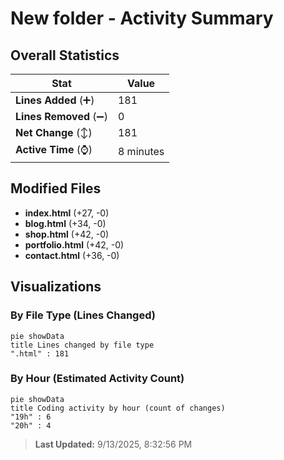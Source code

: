 # New folder - Activity Summary 

## Overall Statistics

| Stat                   | Value                                                             |
| ---------------------- | ----------------------------------------------------------------- |
| **Lines Added** (➕)   | 181                                          |
| **Lines Removed** (➖) | 0                                        |
| **Net Change** (↕)    | 181                |
| **Active Time** (⌚)   | 8 minutes |


## Modified Files
- **index.html** (+27, -0)
- **blog.html** (+34, -0)
- **shop.html** (+42, -0)
- **portfolio.html** (+42, -0)
- **contact.html** (+36, -0)

## Visualizations

### By File Type (Lines Changed)

```mermaid
pie showData
title Lines changed by file type
".html" : 181
```

### By Hour (Estimated Activity Count)

```mermaid
pie showData
title Coding activity by hour (count of changes)
"19h" : 6
"20h" : 4
```


> **Last Updated:** 9/13/2025, 8:32:56 PM